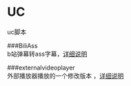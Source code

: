 UC
==

uc脚本

###BiliAss  
b站弹幕转ass字幕，[详细说明](https://github.com/iMyon/UC/blob/master/BiliAss.myon.uc.md)

###externalvideoplayer  
外部播放器播放的一个修改版本 ，[详细说明](https://github.com/iMyon/UC/blob/master/externalvideoplayer.myon.uc.md)
